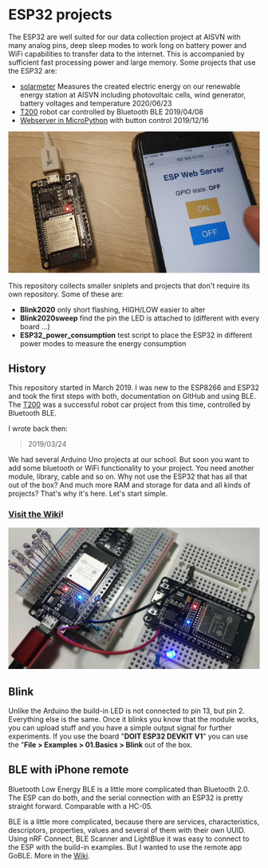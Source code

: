 # ESP32 projects

The ESP32 are well suited for our data collection project at AISVN with many analog pins, deep sleep modes to work long on battery power and WiFi capabilities to transfer data to the internet. This is accompanied by sufficient fast processing power and large memory. Some projects that use the ESP32 are:

- [solarmeter](https://github.com/kreier/solarmeter) Measures the created electric energy on our renewable energy station at AISVN including photovoltaic cells, wind generator, battery voltages and temperature 2020/06/23
- [T200](https://github.com/kreier/T200) robot car controlled by Bluetooth BLE 2019/04/08
- [Webserver in MicroPython](https://github.com/kreier/python2018/tree/master/micropython/webserver) with button control 2019/12/16

![Webserver LED control](https://raw.githubusercontent.com/kreier/python2018/master/micropython/webserver/20191216.gif)

This repository collects smaller sniplets and projects that don't require its own repository. Some of these are:

- __Blink2020__ only short flashing, HIGH/LOW easier to alter
- __Blink2020sweep__ find the pin the LED is attached to (different with every board ...)
- __ESP32_power_consumption__ test script to place the ESP32 in different power modes to measure the energy consumption

## History

This repository started in March 2019. I was new to the ESP8266 and ESP32 and took the first steps with both, documentation on GitHub and using BLE. The [T200](https://github.com/kreier/T200) was a successful robot car project from this time, controlled by Bluetooth BLE.

I wrote back then:

> 2019/03/24

We had several Arduino Uno projects at our school. But soon you want to add some bluetooth or WiFi functionality to your project. You need another module, library, cable and so on. Why not use the ESP32 that has all that out of the box? And much more RAM and storage for data and all kinds of projects? That's why it's here. Let's start simple.

### [Visit the Wiki](https://github.com/kreier/ESP32/wiki)!

![ESP32](pic/IMG-5684.JPG)

## Blink
Unlike the Arduino the build-in LED is not connected to pin 13, but pin 2. Everything else is the same. Once it blinks you know that the module works, you can upload stuff and you have a simple output signal for further experiments. If you use the board "**DOIT ESP32 DEVKIT V1**" you can use the "**File > Examples > 01.Basics > Blink** out of the box.

## BLE with iPhone remote
Bluetooth Low Energy BLE is a little more complicated than Bluetooth 2.0. The ESP can do both, and the serial connection with an ESP32 is pretty straight forward. Comparable with a HC-05.

BLE is a little more complicated, because there are services, characteristics, descriptors, properties, values and several of them with their own UUID. Using nRF Connect, BLE Scanner and LightBlue it was easy to connect to the ESP with the build-in examples. But I wanted to use the remote app GoBLE. More in the [Wiki](https://github.com/kreier/ESP32/wiki).
